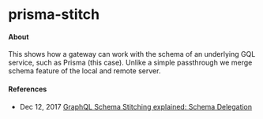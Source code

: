 # prisma-stitch

#### About

This shows how a gateway can work with the schema of an underlying GQL service, such as Prisma (this case). Unlike a simple passthrough we merge schema feature of the local and remote server.

#### References

- Dec 12, 2017
  [GraphQL Schema Stitching explained: Schema Delegation](https://blog.graph.cool/graphql-schema-stitching-explained-schema-delegation-4c6caf468405)
